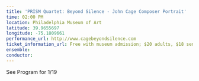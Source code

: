 ```yaml
---
title: 'PRISM Quartet: Beyond Silence - John Cage Composer Portrait'
time: 02:00 PM
location: Philadelphia Museum of Art
latitude: 39.9655697
longitude: -75.1809661
performance_url: http://www.cagebeyondsilence.com
ticket_information_url: Free with museum admission; $20 adults, $18 seniors, $14 students, $14 youth (13-18), free for children 12 and under
ensemble: 
conductor: 
---
```

See Program for 1/19